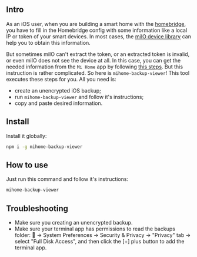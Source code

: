 ## Intro
As an iOS user, when you are building a smart home with the [homebridge](https://github.com/nfarina/homebridge), you have to fill in
the Homebridge config with some information like a local IP or token of your smart devices.
In most cases, the [miIO device library](https://github.com/aholstenson/miio) can help you to obtain this
information.

But sometimes miIO can't extract the token, or an extracted token is invalid, or even miIO does not
see the device at all. In this case, you can get the needed information from the `Mi Home` app by following
[this steps](https://github.com/jghaanstra/com.xiaomi-miio/blob/master/docs/obtain_token.md#ios-users).
But this instruction is rather complicated. So here is `mihome-backup-viewer`! This tool executes these steps for
you. All you need is:

- create an unencrypted iOS backup;
- run `mihome-backup-viewer` and follow it's instructions;
- copy and paste desired information.

## Install

Install it globally:

```bash
npm i -g mihome-backup-viewer
```

## How to use

Just run this command and follow it's instructions:

```bash
mihome-backup-viewer
```

## Troubleshooting

- Make sure you creating an unencrypted backup.
- Make sure your terminal app has permissions to read the backups folder:
 → System Preferences → Security & Privacy → "Privacy" tab → select "Full Disk Access",
and then click the [+] plus button to add the terminal app.
